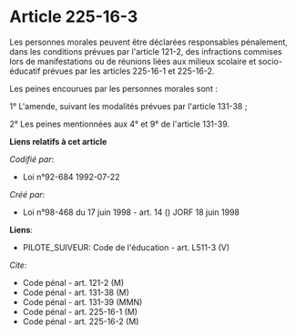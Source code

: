 # Article 225-16-3

Les personnes morales peuvent être déclarées responsables pénalement, dans les conditions prévues par l'article 121-2, des
infractions commises lors de manifestations ou de réunions liées aux milieux scolaire et socio-éducatif prévues par les
articles 225-16-1 et 225-16-2.

Les peines encourues par les personnes morales sont :

1° L'amende, suivant les modalités prévues par l'article 131-38 ;

2° Les peines mentionnées aux 4° et 9° de l'article 131-39.

**Liens relatifs à cet article**

_Codifié par_:

  - Loi n°92-684 1992-07-22

_Créé par_:

  - Loi n°98-468 du 17 juin 1998 - art. 14 () JORF 18 juin 1998

**Liens**:

  - PILOTE_SUIVEUR: Code de l'éducation - art. L511-3 (V)

_Cite_:

  - Code pénal - art. 121-2 (M)
  - Code pénal - art. 131-38 (M)
  - Code pénal - art. 131-39 (MMN)
  - Code pénal - art. 225-16-1 (M)
  - Code pénal - art. 225-16-2 (M)
